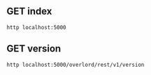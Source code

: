 ## GET index
```
http localhost:5000
```
## GET version
```
http localhost:5000/overlord/rest/v1/version
```
